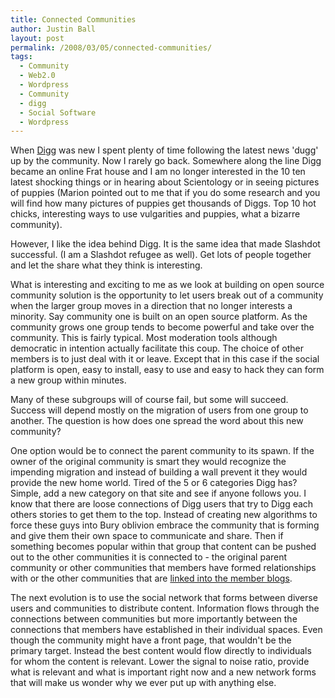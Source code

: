 ```yaml
---
title: Connected Communities
author: Justin Ball
layout: post
permalink: /2008/03/05/connected-communities/
tags:
  - Community
  - Web2.0
  - Wordpress
  - Community
  - digg
  - Social Software
  - Wordpress
---
```



When [Digg][1] was new I spent plenty of time following the latest news 'dugg' up by the community. Now I rarely go back. Somewhere along the line Digg became an online Frat house and I am no longer interested in the 10 ten latest shocking things or in hearing about Scientology or in seeing pictures of puppies (Marion pointed out to me that if you do some research and you will find how many pictures of puppies get thousands of Diggs. Top 10 hot chicks, interesting ways to use vulgarities and puppies, what a bizarre community).

 [1]: http://www.digg.com

However, I like the idea behind Digg. It is the same idea that made Slashdot successful. (I am a Slashdot refugee as well). Get lots of people together and let the share what they think is interesting.

What is interesting and exciting to me as we look at building on open source community solution is the opportunity to let users break out of a community when the larger group moves in a direction that no longer interests a minority. Say community one is built on an open source platform. As the community grows one group tends to become powerful and take over the community. This is fairly typical. Most moderation tools although democratic in intention actually facilitate this coup. The choice of other members is to just deal with it or leave. Except that in this case if the social platform is open, easy to install, easy to use and easy to hack they can form a new group within minutes.

Many of these subgroups will of course fail, but some will succeed. Success will depend mostly on the migration of users from one group to another. The question is how does one spread the word about this new community?

One option would be to connect the parent community to its spawn. If the owner of the original community is smart they would recognize the impending migration and instead of building a wall prevent it they would provide the new home world. Tired of the 5 or 6 categories Digg has? Simple, add a new category on that site and see if anyone follows you. I know that there are loose connections of Digg users that try to Digg each others stories to get them to the top. Instead of creating new algorithms to force these guys into Bury oblivion embrace the community that is forming and give them their own space to communicate and share. Then if something becomes popular within that group that content can be pushed out to the other communities it is connected to - the original parent community or other communities that members have formed relationships with or the other communities that are [linked into the member blogs][2].

 [2]: http://www.justinball.com/2008/03/04/note-to-facebook-myspace-and-other-social-silos-die/

The next evolution is to use the social network that forms between diverse users and communities to distribute content. Information flows through the connections between communities but more importantly between the connections that members have established in their individual spaces. Even though the community might have a front page, that wouldn't be the primary target. Instead the best content would flow directly to individuals for whom the content is relevant. Lower the signal to noise ratio, provide what is relevant and what is important right now and a new network forms that will make us wonder why we ever put up with anything else.